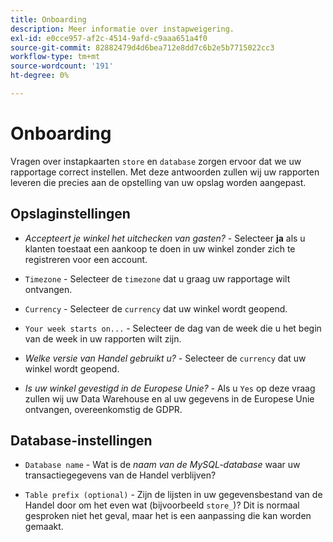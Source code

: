 ```yaml
---
title: Onboarding
description: Meer informatie over instapweigering.
exl-id: e0cce957-af2c-4514-9afd-c9aaa651a4f0
source-git-commit: 82882479d4d6bea712e8dd7c6b2e5b7715022cc3
workflow-type: tm+mt
source-wordcount: '191'
ht-degree: 0%

---
```


# Onboarding

Vragen over instapkaarten `store` en `database` zorgen ervoor dat we uw rapportage correct instellen. Met deze antwoorden zullen wij uw rapporten leveren die precies aan de opstelling van uw opslag worden aangepast.

## Opslaginstellingen

- *Accepteert je winkel het uitchecken van gasten?* - Selecteer **ja** als u klanten toestaat een aankoop te doen in uw winkel zonder zich te registreren voor een account.

- `Timezone` - Selecteer de `timezone` dat u graag uw rapportage wilt ontvangen.

- `Currency` - Selecteer de `currency` dat uw winkel wordt geopend.

- `Your week starts on...` - Selecteer de dag van de week die u het begin van de week in uw rapporten wilt zijn.

- *Welke versie van Handel gebruikt u?* - Selecteer de `currency` dat uw winkel wordt geopend.

- *Is uw winkel gevestigd in de Europese Unie?* - Als u `Yes` op deze vraag zullen wij uw Data Warehouse en al uw gegevens in de Europese Unie ontvangen, overeenkomstig de GDPR.

## Database-instellingen

- `Database name` - Wat is de *naam van de MySQL-database* waar uw transactiegegevens van de Handel verblijven?

- `Table prefix (optional)` - Zijn de lijsten in uw gegevensbestand van de Handel door om het even wat (bijvoorbeeld `store_`)? Dit is normaal gesproken niet het geval, maar het is een aanpassing die kan worden gemaakt.
